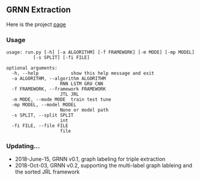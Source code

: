 ## GRNN Extraction
Here is the project [page](https://ppextraction.github.io/grnn_extraction)

### Usage

	usage: run.py [-h] [-a ALGORITHM] [-f FRAMEWORK] [-m MODE] [-mp MODEL]
		      [-s SPLIT] [-fi FILE]

	optional arguments:
	  -h, --help            show this help message and exit
	  -a ALGORITHM, --algorithm ALGORITHM
		                RNN LSTM GRU CNN
	  -f FRAMEWORK, --framework FRAMEWORK
		                JTL JRL
	  -m MODE, --mode MODE  train test tune
	  -mp MODEL, --model MODEL
		                None or model path
	  -s SPLIT, --split SPLIT
		                int
	  -fi FILE, --file FILE
		                file

### Updating...

* 2018-June-15, GRNN v0.1, graph labeling for triple extraction
* 2018-Oct-03, GRNN v0.2, supporting the multi-label graph lableing and the sorted JRL framework
